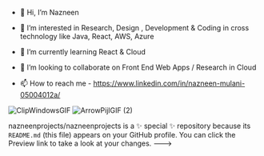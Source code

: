 - 👋 Hi, I’m Nazneen 

- 👀 I’m interested in Research, Design , Development & Coding in cross technology like Java, React, AWS, Azure
- 🌱 I’m currently learning React & Cloud 
- 💞️ I’m looking to collaborate on Front End Web Apps / Research in Cloud
- 📫 How to reach me - https://www.linkedin.com/in/nazneen-mulani-05004012a/

![ClipWindowsGIF](https://user-images.githubusercontent.com/50543241/165708340-7401d8c4-0252-4caf-9791-41a780b51fde.gif) ![ArrowPijlGIF (2)](https://user-images.githubusercontent.com/50543241/165709022-9dca378d-0232-4546-b597-d6d9fd9eb82b.gif)




nazneenprojects/nazneenprojects is a ✨ special ✨ repository because its `README.md` (this file) appears on your GitHub profile.
You can click the Preview link to take a look at your changes.
--->
